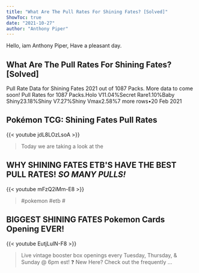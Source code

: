 ```yaml
---
title: "What Are The Pull Rates For Shining Fates? [Solved]"
ShowToc: true 
date: "2021-10-27"
author: "Anthony Piper" 
---
```


Hello, iam Anthony Piper, Have a pleasant day.
## What Are The Pull Rates For Shining Fates? [Solved]
Pull Rate Data for Shining Fates 2021 out of 1087 Packs. More data to come soon!
Pull Rates for 1087 Packs.Holo V11.04%Secret Rare1.10%Baby Shiny23.18%Shiny V7.27%Shiny Vmax2.58%7 more rows•20 Feb 2021

## Pokémon TCG: Shining Fates Pull Rates
{{< youtube jdL8LOzLsoA >}}
>Today we are taking a look at the 

## WHY SHINING FATES ETB'S HAVE THE BEST PULL RATES! *SO MANY PULLS!*
{{< youtube mFzQ2iMm-E8 >}}
>#pokemon #etb #

## BIGGEST SHINING FATES Pokemon Cards Opening EVER!
{{< youtube EutjLulN-F8 >}}
>Live vintage booster box openings every Tuesday, Thursday, & Sunday @ 6pm est! ❓ New Here? Check out the frequently ...

